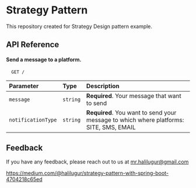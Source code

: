 
# Strategy Pattern

This repository created for Strategy Design pattern example.


## API Reference

#### Send a message to a platform.

```http
  GET /
```

| Parameter | Type     | Description                |
| :-------- | :------- | :------------------------- |
| `message` | `string` | **Required**. Your message that want to send |
| `notificationType` | `string` | **Required**. You want to send your message to which where platforms: SITE, SMS, EMAIL |



## Feedback

If you have any feedback, please reach out to us at mr.halilugur@gmail.com

https://medium.com/@halilugur/strategy-pattern-with-spring-boot-4704218c65ed
